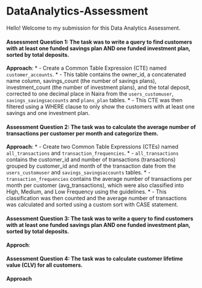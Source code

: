 # DataAnalytics-Assessment

Hello! Welcome to my submission for this Data Analytics Assessment.

#### Assessment Question 1: The task was to write a query to find customers with at least one funded savings plan AND one funded investment plan, sorted by total deposits.
**Approach**:
          * - Create a Common Table Expression (CTE) named `customer_accounts`. 
          * - This table contains the owner_id, a concatenated name column, savings_count (the number of savings plans), investment_count (the number of investment plans), and the total deposit, corrected to one               decimal place in Naira from the `users_customuser`, `savings_savingsaccounts` and `plans_plan` tables.
          * - This CTE was then filtered using a WHERE clause to only show the customers with at least one savings and one investment plan.

#### Assessment Question 2: The task was to calculate the average number of transactions per customer per month and categorize them.
**Approach**:
          * - Create two Common Table Expressions (CTEs) named `all_transactions` and `transaction_frequencies`.
          * - `all_transactions` contains the customer_id and number of transactions (transactions) grouped by customer_id and month of the transaction date from the `users_customuser` and `savings_savingsaccounts` tables.
          * - `transaction_frequencies` contains the average number of transactions per month per customer (avg_transactions), which were also classified into High, Medium, and Low Frequency using the guidelines.
          * - This classification was then counted and the average number of transactions was calculated and sorted using a custom sort with CASE statement.

#### Assessment Question 3: The task was to write a query to find customers with at least one funded savings plan AND one funded investment plan, sorted by total deposits.
**Approch**:


#### Assessment Question 4: The task was to calculate customer lifetime value (CLV) for all customers.
**Approach**

